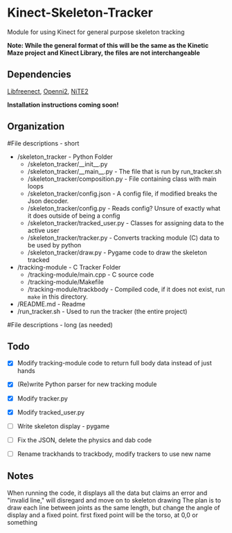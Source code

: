 # Kinect-Skeleton-Tracker
Module for using Kinect for general purpose skeleton tracking

**Note: While the general format of this will be the same as the Kinetic Maze project and Kinect Library, the files are not interchangeable**

## Dependencies
[Libfreenect](https://github.com/OpenKinect/libfreenect),
[Openni2](https://github.com/occipital/openni2),
[NiTE2](http://jaist.dl.sourceforge.net/project/roboticslab/External/nite/NiTE-Linux-x64-2.2.tar.bz2)

**Installation instructions coming soon!**

## Organization

#File descriptions - short

* /skeleton_tracker - Python Folder
  * /skeleton_tracker/\_\_init\_\_.py
  * /skeleton_tracker/\_\_main\_\_.py  - The file that is run by run_tracker.sh
  * /skeleton_tracker/composition.py - File containing class with main loops
  * /skeleton_tracker/config.json - A config file, if modified breaks the Json decoder.
  * /skeleton_tracker/config.py - Reads config? Unsure of exactly what it does outside of being a config
  * /skeleton_tracker/tracked_user.py - Classes for assigning data to the active user
  * /skeleton_tracker/tracker.py - Converts tracking module (C) data to be used by python
  * /skeleton_tracker/draw.py - Pygame code to draw the skeleton tracked
* /tracking-module - C Tracker Folder
  * /tracking-module/main.cpp - C source code
  * /tracking-module/Makefile
  * /tracking-module/trackbody - Compiled code, if it does not exist, run `make` in this directory.
* /README.md - Readme
* /run_tracker.sh - Used to run the tracker (the entire project)

#File descriptions - long (as needed)


## Todo
- [x] Modify tracking-module code to return full body data instead of just hands
- [x] (Re)write Python parser for new tracking module
- [x] Modify tracker.py
- [x] Modify tracked_user.py
- [ ] Write skeleton display - pygame

- [ ] Fix the JSON, delete the physics and dab code
- [ ] Rename trackhands to trackbody, modify trackers to use new name

## Notes
When running the code, it displays all the data but claims an error and "invalid line," will disregard and move on to skeleton drawing
The plan is to draw each line between joints as the same length, but change the angle of display and a fixed point. first fixed point will be the torso, at 0,0 or something
